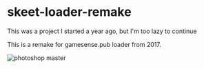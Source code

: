 # skeet-loader-remake
This was a project I started a year ago, but I'm too lazy to continue 


This is a remake for gamesense.pub loader from 2017.


![photoshop master](https://user-images.githubusercontent.com/38926801/52387264-2a9c7800-2a92-11e9-95d4-a6e06848b374.png)
